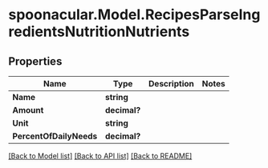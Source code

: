 # spoonacular.Model.RecipesParseIngredientsNutritionNutrients
## Properties

Name | Type | Description | Notes
------------ | ------------- | ------------- | -------------
**Name** | **string** |  | 
**Amount** | **decimal?** |  | 
**Unit** | **string** |  | 
**PercentOfDailyNeeds** | **decimal?** |  | 

[[Back to Model list]](../README.md#documentation-for-models) [[Back to API list]](../README.md#documentation-for-api-endpoints) [[Back to README]](../README.md)

